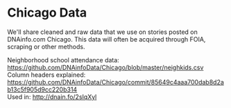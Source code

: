 # Chicago Data

We'll share cleaned and raw data that we use on stories posted on DNAinfo.com Chicago. This data will often be acquired through FOIA, scraping or other methods.

Neighborhood school attendance data: https://github.com/DNAinfoData/Chicago/blob/master/neighkids.csv <br/>
Column headers explained: https://github.com/DNAinfoData/Chicago/commit/85649c4aaa700dab8d2ab13c5f905d9cc220b314 <br/>
Used in: http://dnain.fo/2sIqXyl
